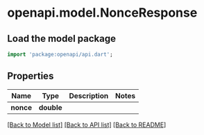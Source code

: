 # openapi.model.NonceResponse

## Load the model package
```dart
import 'package:openapi/api.dart';
```

## Properties
Name | Type | Description | Notes
------------ | ------------- | ------------- | -------------
**nonce** | **double** |  | 

[[Back to Model list]](../README.md#documentation-for-models) [[Back to API list]](../README.md#documentation-for-api-endpoints) [[Back to README]](../README.md)


